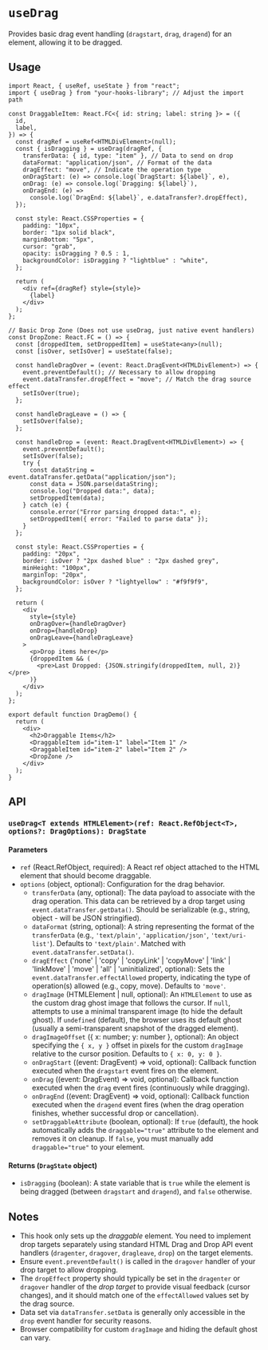 # `useDrag`

Provides basic drag event handling (`dragstart`, `drag`, `dragend`) for an element, allowing it to be dragged.

## Usage

```tsx
import React, { useRef, useState } from "react";
import { useDrag } from "your-hooks-library"; // Adjust the import path

const DraggableItem: React.FC<{ id: string; label: string }> = ({
  id,
  label,
}) => {
  const dragRef = useRef<HTMLDivElement>(null);
  const { isDragging } = useDrag(dragRef, {
    transferData: { id, type: "item" }, // Data to send on drop
    dataFormat: "application/json", // Format of the data
    dragEffect: "move", // Indicate the operation type
    onDragStart: (e) => console.log(`DragStart: ${label}`, e),
    onDrag: (e) => console.log(`Dragging: ${label}`),
    onDragEnd: (e) =>
      console.log(`DragEnd: ${label}`, e.dataTransfer?.dropEffect),
  });

  const style: React.CSSProperties = {
    padding: "10px",
    border: "1px solid black",
    marginBottom: "5px",
    cursor: "grab",
    opacity: isDragging ? 0.5 : 1,
    backgroundColor: isDragging ? "lightblue" : "white",
  };

  return (
    <div ref={dragRef} style={style}>
      {label}
    </div>
  );
};

// Basic Drop Zone (Does not use useDrag, just native event handlers)
const DropZone: React.FC = () => {
  const [droppedItem, setDroppedItem] = useState<any>(null);
  const [isOver, setIsOver] = useState(false);

  const handleDragOver = (event: React.DragEvent<HTMLDivElement>) => {
    event.preventDefault(); // Necessary to allow dropping
    event.dataTransfer.dropEffect = "move"; // Match the drag source effect
    setIsOver(true);
  };

  const handleDragLeave = () => {
    setIsOver(false);
  };

  const handleDrop = (event: React.DragEvent<HTMLDivElement>) => {
    event.preventDefault();
    setIsOver(false);
    try {
      const dataString = event.dataTransfer.getData("application/json");
      const data = JSON.parse(dataString);
      console.log("Dropped data:", data);
      setDroppedItem(data);
    } catch (e) {
      console.error("Error parsing dropped data:", e);
      setDroppedItem({ error: "Failed to parse data" });
    }
  };

  const style: React.CSSProperties = {
    padding: "20px",
    border: isOver ? "2px dashed blue" : "2px dashed grey",
    minHeight: "100px",
    marginTop: "20px",
    backgroundColor: isOver ? "lightyellow" : "#f9f9f9",
  };

  return (
    <div
      style={style}
      onDragOver={handleDragOver}
      onDrop={handleDrop}
      onDragLeave={handleDragLeave}
    >
      <p>Drop items here</p>
      {droppedItem && (
        <pre>Last Dropped: {JSON.stringify(droppedItem, null, 2)}</pre>
      )}
    </div>
  );
};

export default function DragDemo() {
  return (
    <div>
      <h2>Draggable Items</h2>
      <DraggableItem id="item-1" label="Item 1" />
      <DraggableItem id="item-2" label="Item 2" />
      <DropZone />
    </div>
  );
}
```

## API

### `useDrag<T extends HTMLElement>(ref: React.RefObject<T>, options?: DragOptions): DragState`

#### Parameters

- `ref` (React.RefObject<T>, required): A React ref object attached to the HTML element that should become draggable.
- `options` (object, optional): Configuration for the drag behavior.
  - `transferData` (any, optional): The data payload to associate with the drag operation. This data can be retrieved by a drop target using `event.dataTransfer.getData()`. Should be serializable (e.g., string, object - will be JSON stringified).
  - `dataFormat` (string, optional): A string representing the format of the `transferData` (e.g., `'text/plain'`, `'application/json'`, `'text/uri-list'`). Defaults to `'text/plain'`. Matched with `event.dataTransfer.setData()`.
  - `dragEffect` (\'none\' | \'copy\' | \'copyLink\' | \'copyMove\' | \'link\' | \'linkMove\' | \'move\' | \'all\' | \'uninitialized\', optional): Sets the `event.dataTransfer.effectAllowed` property, indicating the type of operation(s) allowed (e.g., copy, move). Defaults to `'move'`.
  - `dragImage` (HTMLElement | null, optional): An `HTMLElement` to use as the custom drag ghost image that follows the cursor. If `null`, attempts to use a minimal transparent image (to hide the default ghost). If `undefined` (default), the browser uses its default ghost (usually a semi-transparent snapshot of the dragged element).
  - `dragImageOffset` ({ x: number; y: number }, optional): An object specifying the `{ x, y }` offset in pixels for the custom `dragImage` relative to the cursor position. Defaults to `{ x: 0, y: 0 }`.
  - `onDragStart` ((event: DragEvent) => void, optional): Callback function executed when the `dragstart` event fires on the element.
  - `onDrag` ((event: DragEvent) => void, optional): Callback function executed when the `drag` event fires (continuously while dragging).
  - `onDragEnd` ((event: DragEvent) => void, optional): Callback function executed when the `dragend` event fires (when the drag operation finishes, whether successful drop or cancellation).
  - `setDraggableAttribute` (boolean, optional): If `true` (default), the hook automatically adds the `draggable="true"` attribute to the element and removes it on cleanup. If `false`, you must manually add `draggable="true"` to your element.

#### Returns (`DragState` object)

- `isDragging` (boolean): A state variable that is `true` while the element is being dragged (between `dragstart` and `dragend`), and `false` otherwise.

## Notes

- This hook only sets up the _draggable_ element. You need to implement drop targets separately using standard HTML Drag and Drop API event handlers (`dragenter`, `dragover`, `dragleave`, `drop`) on the target elements.
- Ensure `event.preventDefault()` is called in the `dragover` handler of your drop target to allow dropping.
- The `dropEffect` property should typically be set in the `dragenter` or `dragover` handler of the _drop target_ to provide visual feedback (cursor changes), and it should match one of the `effectAllowed` values set by the drag source.
- Data set via `dataTransfer.setData` is generally only accessible in the `drop` event handler for security reasons.
- Browser compatibility for custom `dragImage` and hiding the default ghost can vary.
